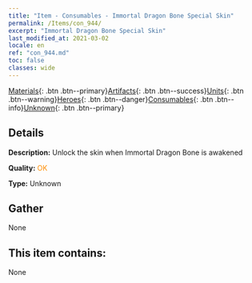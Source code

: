 ```yaml
---
title: "Item - Consumables - Immortal Dragon Bone Special Skin"
permalink: /Items/con_944/
excerpt: "Immortal Dragon Bone Special Skin"
last_modified_at: 2021-03-02
locale: en
ref: "con_944.md"
toc: false
classes: wide
---
```

 [Materials](/Items/){: .btn .btn--primary}[Artifacts](/Items/Artifacts/){: .btn .btn--success}[Units](/Items/Units/){: .btn .btn--warning}[Heroes](/Items/Heroes/){: .btn .btn--danger}[Consumables](/Items/Consumables/){: .btn .btn--info}[Unknown](/Items/Unknown/){: .btn .btn--primary}

## Details
 **Description:** Unlock the skin when Immortal Dragon Bone is awakened

 **Quality:** <span style="color: #FF8C00">OK</span>

 **Type:** Unknown

## Gather

  None

## This item contains:

  None

